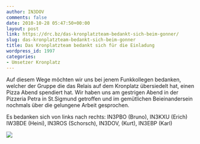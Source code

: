 ```yaml
---
author: IN3DOV
comments: false
date: 2010-10-28 05:47:50+00:00
layout: post
link: https://drc.bz/das-kronplatzteam-bedankt-sich-beim-gonner/
slug: das-kronplatzteam-bedankt-sich-beim-gonner
title: Das Kronplatzteam bedankt sich für die Einladung
wordpress_id: 1997
categories:
- Umsetzer Kronplatz
---
```


Auf diesem Wege möchten wir uns bei jenem Funkkollegen bedanken, welcher der Gruppe die das Relais auf dem Kronplatz übersiedelt hat, einen Pizza Abend spendiert hat. Wir haben uns am gestrigen Abend in der Pizzeria Petra in St.Sigmund getroffen und im gemütlichen Beieinandersein nochmals über die gelungene Arbeit gesprochen.

Es bedanken sich von links nach rechts: IN3PBO (Bruno), IN3KXU (Erich) IW3BDE (Heini), IN3ROS (Schorsch), IN3DOV, (Kurt), IN3EBP (Karl)

[![](https://drc.bz/wp-content/uploads/2010/10/pizza-essen-300x225.jpg)](https://drc.bz/wp-content/uploads/2010/10/pizza-essen.jpg)
